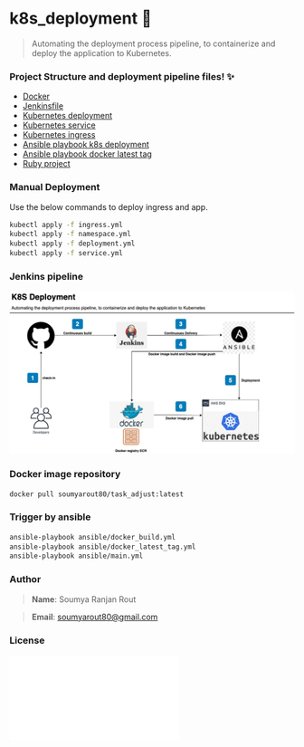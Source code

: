 # k8s_deployment :rocket:
> Automating the deployment process pipeline, to containerize and deploy the application to Kubernetes.

### Project Structure and deployment pipeline files! :sparkles:

* [Docker](Dockerfile)
* [Jenkinsfile](Jenkinsfile)
* [Kubernetes deployment](kubernetes/deployment.yml)
* [Kubernetes service](kubernetes/service.yml)
* [Kubernetes ingress](kubernetes/ingress.yml)
* [Ansible playbook k8s deployment](ansible/main.yml)
* [Ansible playbook docker latest tag](ansible/docker_latest_tag.yml)
* [Ruby project](src/http_server.rb)

### Manual Deployment 

Use the below commands to deploy ingress and app.

```bash
kubectl apply -f ingress.yml
kubectl apply -f namespace.yml
kubectl apply -f deployment.yml
kubectl apply -f service.yml
```

### Jenkins pipeline

![Jenkins pipeline](/images/k8s.jpg)

### Docker image repository
```bash
docker pull soumyarout80/task_adjust:latest
```

### Trigger by ansible
```bash
ansible-playbook ansible/docker_build.yml
ansible-playbook ansible/docker_latest_tag.yml
ansible-playbook ansible/main.yml
```

### Author

> **Name**: Soumya Ranjan Rout

> **Email**: soumyarout80@gmail.com

### License
![MIT license](LICENSE.md)
